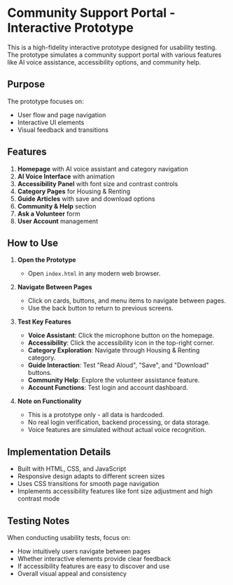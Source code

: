 # Community Support Portal - Interactive Prototype

This is a high-fidelity interactive prototype designed for usability testing. The prototype simulates a community support portal with various features like AI voice assistance, accessibility options, and community help.

## Purpose

The prototype focuses on:
- User flow and page navigation
- Interactive UI elements
- Visual feedback and transitions

## Features

1. **Homepage** with AI voice assistant and category navigation
2. **AI Voice Interface** with animation
3. **Accessibility Panel** with font size and contrast controls
4. **Category Pages** for Housing & Renting
5. **Guide Articles** with save and download options
6. **Community & Help** section
7. **Ask a Volunteer** form
8. **User Account** management

## How to Use

1. **Open the Prototype**
   - Open `index.html` in any modern web browser.

2. **Navigate Between Pages**
   - Click on cards, buttons, and menu items to navigate between pages.
   - Use the back button to return to previous screens.

3. **Test Key Features**
   - **Voice Assistant**: Click the microphone button on the homepage.
   - **Accessibility**: Click the accessibility icon in the top-right corner.
   - **Category Exploration**: Navigate through Housing & Renting category.
   - **Guide Interaction**: Test "Read Aloud", "Save", and "Download" buttons.
   - **Community Help**: Explore the volunteer assistance feature.
   - **Account Functions**: Test login and account dashboard.

4. **Note on Functionality**
   - This is a prototype only - all data is hardcoded.
   - No real login verification, backend processing, or data storage.
   - Voice features are simulated without actual voice recognition.

## Implementation Details

- Built with HTML, CSS, and JavaScript
- Responsive design adapts to different screen sizes
- Uses CSS transitions for smooth page navigation
- Implements accessibility features like font size adjustment and high contrast mode

## Testing Notes

When conducting usability tests, focus on:
- How intuitively users navigate between pages
- Whether interactive elements provide clear feedback
- If accessibility features are easy to discover and use
- Overall visual appeal and consistency 